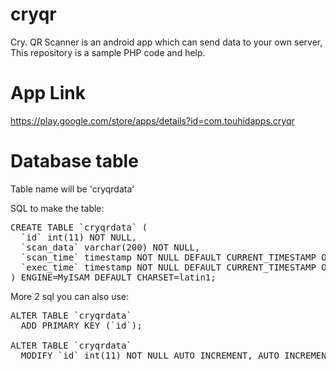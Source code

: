 # cryqr
Cry. QR Scanner is an android app which can send data to your own server, This repository is a sample PHP code and help.

# App Link
https://play.google.com/store/apps/details?id=com.touhidapps.cryqr

# Database table
Table name will be 'cryqrdata'

SQL to make the table:
<pre>
CREATE TABLE `cryqrdata` (
  `id` int(11) NOT NULL,
  `scan_data` varchar(200) NOT NULL,
  `scan_time` timestamp NOT NULL DEFAULT CURRENT_TIMESTAMP ON UPDATE CURRENT_TIMESTAMP,
  `exec_time` timestamp NOT NULL DEFAULT CURRENT_TIMESTAMP ON UPDATE CURRENT_TIMESTAMP
) ENGINE=MyISAM DEFAULT CHARSET=latin1;
</pre>
More 2 sql you can also use:
<pre>
ALTER TABLE `cryqrdata`
  ADD PRIMARY KEY (`id`);
  
ALTER TABLE `cryqrdata`
  MODIFY `id` int(11) NOT NULL AUTO_INCREMENT, AUTO_INCREMENT=235;
</pre>
